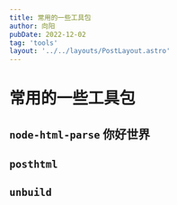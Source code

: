 ```yaml
---
title: 常用的一些工具包
author: 向阳
pubDate: 2022-12-02
tag: 'tools'
layout: '../../layouts/PostLayout.astro'
---
```


# 常用的一些工具包

## `node-html-parse` 你好世界

## `posthtml`

## `unbuild`
